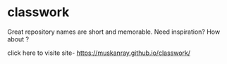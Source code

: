 # classwork
Great repository names are short and memorable. Need inspiration? How about   ?





click here to visite site- https://muskanray.github.io/classwork/
